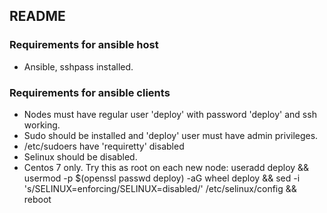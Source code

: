 ## README ##
### Requirements for ansible host ###
* Ansible, sshpass installed.
### Requirements for ansible clients ###
* Nodes must have regular user 'deploy' with password 'deploy' and ssh working.
* Sudo should be installed and 'deploy' user must have admin privileges.
* /etc/sudoers have 'requiretty' disabled
* Selinux should be disabled.
* Centos 7 only.
Try this as root on each new node:
useradd deploy && usermod -p $(openssl passwd deploy) -aG wheel deploy && sed -i 's/SELINUX=enforcing/SELINUX=disabled/' /etc/selinux/config && reboot
